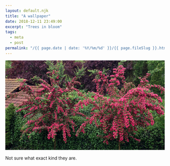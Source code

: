```yaml
---
layout: default.njk
title: "A wallpaper"
date: 2018-12-11 23:49:00
excerpt: "Trees in bloom"
tags:
  - meta
  - post
permalink: "/{{ page.date | date: '%Y/%m/%d' }}/{{ page.fileSlug }}.html"
---
```

<a href="/assets/images/bloom.png"><img src="/assets/images/blooms.jpg" width="600"></a>

Not sure what exact kind they are.